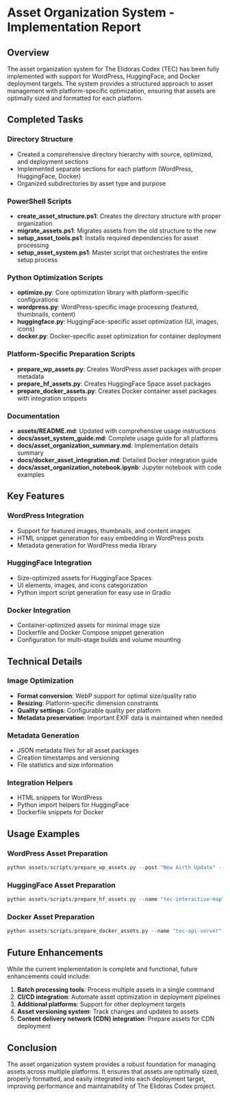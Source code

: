 # Asset Organization System - Implementation Report

## Overview

The asset organization system for The Elidoras Codex (TEC) has been fully implemented with support for WordPress, HuggingFace, and Docker deployment targets. The system provides a structured approach to asset management with platform-specific optimization, ensuring that assets are optimally sized and formatted for each platform.

## Completed Tasks

### Directory Structure
- Created a comprehensive directory hierarchy with source, optimized, and deployment sections
- Implemented separate sections for each platform (WordPress, HuggingFace, Docker)
- Organized subdirectories by asset type and purpose

### PowerShell Scripts
- **create_asset_structure.ps1**: Creates the directory structure with proper organization
- **migrate_assets.ps1**: Migrates assets from the old structure to the new
- **setup_asset_tools.ps1**: Installs required dependencies for asset processing
- **setup_asset_system.ps1**: Master script that orchestrates the entire setup process

### Python Optimization Scripts
- **optimize.py**: Core optimization library with platform-specific configurations
- **wordpress.py**: WordPress-specific image processing (featured, thumbnails, content)
- **huggingface.py**: HuggingFace-specific asset optimization (UI, images, icons)
- **docker.py**: Docker-specific asset optimization for container deployment

### Platform-Specific Preparation Scripts
- **prepare_wp_assets.py**: Creates WordPress asset packages with proper metadata
- **prepare_hf_assets.py**: Creates HuggingFace Space asset packages
- **prepare_docker_assets.py**: Creates Docker container asset packages with integration snippets

### Documentation
- **assets/README.md**: Updated with comprehensive usage instructions
- **docs/asset_system_guide.md**: Complete usage guide for all platforms
- **docs/asset_organization_summary.md**: Implementation details summary
- **docs/docker_asset_integration.md**: Detailed Docker integration guide
- **docs/asset_organization_notebook.ipynb**: Jupyter notebook with code examples

## Key Features

### WordPress Integration
- Support for featured images, thumbnails, and content images
- HTML snippet generation for easy embedding in WordPress posts
- Metadata generation for WordPress media library

### HuggingFace Integration
- Size-optimized assets for HuggingFace Spaces
- UI elements, images, and icons categorization
- Python import script generation for easy use in Gradio

### Docker Integration
- Container-optimized assets for minimal image size
- Dockerfile and Docker Compose snippet generation
- Configuration for multi-stage builds and volume mounting

## Technical Details

### Image Optimization
- **Format conversion**: WebP support for optimal size/quality ratio
- **Resizing**: Platform-specific dimension constraints
- **Quality settings**: Configurable quality per platform
- **Metadata preservation**: Important EXIF data is maintained when needed

### Metadata Generation
- JSON metadata files for all asset packages
- Creation timestamps and versioning
- File statistics and size information

### Integration Helpers
- HTML snippets for WordPress
- Python import helpers for HuggingFace
- Dockerfile snippets for Docker

## Usage Examples

### WordPress Asset Preparation
```powershell
python assets/scripts/prepare_wp_assets.py --post "New Airth Update" --source "assets/source/images/posts/airth-update"
```

### HuggingFace Asset Preparation
```powershell
python assets/scripts/prepare_hf_assets.py --name "tec-interactive-map" --source "assets/source/images/maps"
```

### Docker Asset Preparation
```powershell
python assets/scripts/prepare_docker_assets.py --name "tec-api-server" --source "assets/source/images/logos"
```

## Future Enhancements

While the current implementation is complete and functional, future enhancements could include:

1. **Batch processing tools**: Process multiple assets in a single command
2. **CI/CD integration**: Automate asset optimization in deployment pipelines
3. **Additional platforms**: Support for other deployment targets
4. **Asset versioning system**: Track changes and updates to assets
5. **Content delivery network (CDN) integration**: Prepare assets for CDN deployment

## Conclusion

The asset organization system provides a robust foundation for managing assets across multiple platforms. It ensures that assets are optimally sized, properly formatted, and easily integrated into each deployment target, improving performance and maintainability of The Elidoras Codex project.

